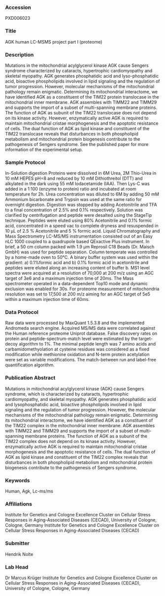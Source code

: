 ### Accession
PXD006023

### Title
AGK human LC-MSMS project part I (proteome)

### Description
Mutations in the mitochondrial acylglycerol kinase AGK cause Sengers syndrome characterized by cataracts, hypertrophic cardiomyopathy and skeletal myopathy. AGK generates phosphatidic acid and lyso-phosphatidic acid, bioactive phospholipids involved in lipid signaling and the regulation of tumor progression. However, molecular mechanisms of the mitochondrial pathology remain enigmatic. Determining its mitochondrial interactome, we have identified AGK as a constituent of the TIM22 protein translocase in the mitochondrial inner membrane. AGK assembles with TIMM22 and TIMM29 and supports the import of a subset of multi-spanning membrane proteins. The function of AGK as subunit of the TIM22 translocase does not depend on its kinase activity. However, enzymatically active AGK is required to maintain mitochondrial cristae morphogenesis and the apoptotic resistance of cells. The dual function of AGK as lipid kinase and constituent of the TIM22 translocase reveals that disturbances in both phospholipid metabolism and mitochondrial protein biogenesis contribute to the pathogenesis of Sengers syndrome. See the published paper for more information of the experimental setup.

### Sample Protocol
In-Solution digestion Proteins were dissolved in 6M Urea, 2M Thio-Urea in 10 mM HEPES pH=8 and reduced by 10 mM Dithiothreitol (DTT) and alkylated in the dark using 55 mM Iodacetamide (IAA). Then Lys-C was added in a 1:100 (enzyme to protein) ratio and incubated at room temperature for 2h. Urea concentration was diluted to 6M by adding 50 mM Ammonium bicarbonate and Trypsin was used at the same ratio for overnight digestion. Digestion was stopped by adding Acetonitrile and TFA to a final concentration of 2.5% and 0.1% respectively. Solution was clarified by centrifugation and peptide were desalted using the StageTip technique. Peptides were eluted using 80% Acetonitrile and 0.1% formic acid, concentrated in a speed vac to complete dryness and resuspended in 10 µL of 2.5 % Acetonitrile and 5 % formic acid.       Liquid Chromatography and Mass Spectrometry LC-MS/MS instrumentation consisted out of an Easy nLC 1000 coupled to a quadrupole based QExactive Plus instrument. In brief, a 50 cm column packed with 1.9 µm Reprosil C18 Beads (Dr. Maisch GmbH) was used for peptide separation. Column temperate was controlled by a home-made oven to 50°C. A binary buffer system was used within the gradient: a) 0.1%formic acid and b) 0.1% formic acid in acetonitrile and peptides were eluted along an increasing content of buffer b.  MS1 level spectra were acquired at a resolution of 70,000 at 200 m/z using an AGC target of 3e6 and a maximum injection time of 20ms. The Mass spectrometer operated in a data-dependent Top10 mode and dynamic exclusion was enabled for 30s. For proteome measurement of mitochondria resolution was set to 17,500 at 200 m/z aiming for an AGC target of 5e5 within a maximum injection time of 60ms.

### Data Protocol
Raw data were processed by MaxQuant 1.5.3.8 and the implemented Andromeda search engine. Acquired MS/MS data were correlated against the Human reference proteome Uniprot database. False discovery rates on protein and peptide-spectrum-match level were estimated by the target-decoy algorithm to 1%. The minimal peptide length was 7 amino acids and carbamidomethyolation at cysteine residues was considered as a fixed modification while methionine oxidation and N-term protein acetylation were set as variable modifications. The match-between run and label-free quantification algorithm.

### Publication Abstract
Mutations in mitochondrial acylglycerol kinase (AGK) cause Sengers syndrome, which is characterized by cataracts, hypertrophic cardiomyopathy, and skeletal myopathy. AGK generates phosphatidic acid and lysophosphatidic acid, bioactive phospholipids involved in lipid signaling and the regulation of tumor progression. However, the molecular mechanisms of&#xa0;the mitochondrial pathology remain enigmatic. Determining its mitochondrial interactome, we have identified AGK as a constituent of the TIM22 complex in the mitochondrial inner membrane. AGK assembles with TIMM22 and TIMM29 and supports the import of a subset of multi-spanning membrane proteins. The function of AGK as a subunit of the TIM22 complex does not depend on its kinase activity. However, enzymatically active AGK is required to maintain mitochondrial cristae morphogenesis and the apoptotic resistance of cells. The dual function of AGK as lipid kinase and constituent of the TIM22 complex reveals that disturbances in both phospholipid metabolism and mitochondrial protein biogenesis contribute to the pathogenesis of Sengers syndrome.

### Keywords
Human, Agk, Lc-ms/ms

### Affiliations
Institute for Genetics and Cologne Excellence Cluster on Cellular Stress Responses in Aging-Associated Diseases (CECAD), University of Cologne, Cologne, Germany
Institute for Genetics and Cologne Excellence Cluster on Cellular Stress Responses in Aging-Associated Diseases (CECAD)

### Submitter
Hendrik Nolte

### Lab Head
Dr Marcus Krüger
Institute for Genetics and Cologne Excellence Cluster on Cellular Stress Responses in Aging-Associated Diseases (CECAD), University of Cologne, Cologne, Germany


